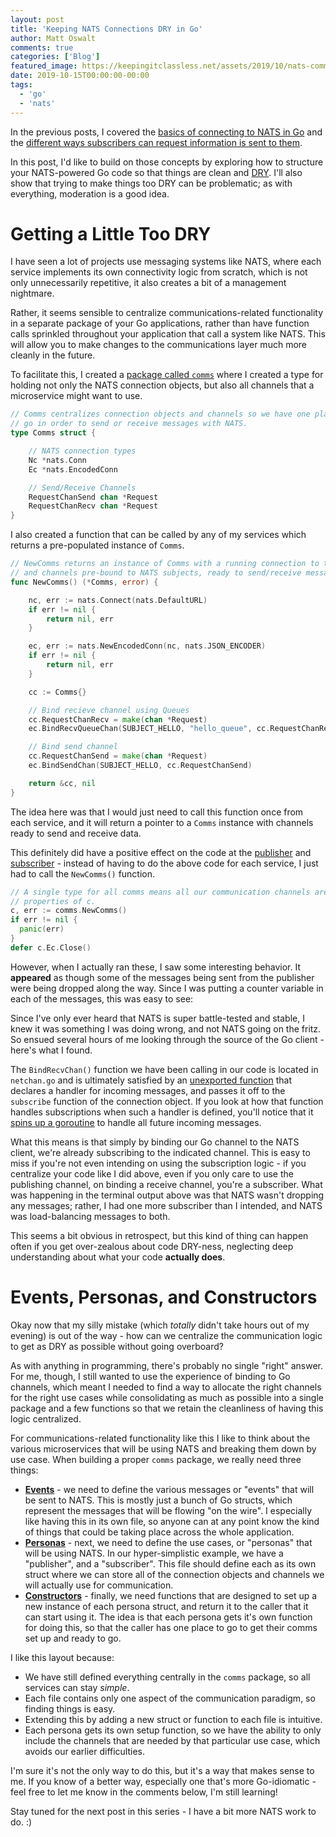 ```yaml
---
layout: post
title: 'Keeping NATS Connections DRY in Go'
author: Matt Oswalt
comments: true
categories: ['Blog']
featured_image: https://keepingitclassless.net/assets/2019/10/nats-comms.png
date: 2019-10-15T00:00:00-00:00
tags:
  - 'go'
  - 'nats'
---
```


In the previous posts, I covered the [basics of connecting to NATS in Go](https://keepingitclassless.net/2019/09/kicking-the-tires-with-the-nats-go-client/)
and the [different ways subscribers can request information is sent to them](https://keepingitclassless.net/2019/09/controlling-information-flow-nats-subjects-and-queues/).

In this post, I'd like to build on those concepts by exploring how to structure your NATS-powered Go code so that
things are clean and [DRY](https://en.wikipedia.org/wiki/Don%27t_repeat_yourself). I'll also show that trying to make
things too DRY can be problematic; as with everything, moderation is a good idea.

# Getting a Little Too DRY

I have seen a lot of projects use messaging systems like NATS, where each service implements its own connectivity
logic from scratch, which is not only unnecessarily repetitive, it also creates a bit of a management nightmare.

Rather, it seems sensible to centralize communications-related functionality in a separate package of your Go
applications, rather than have function calls sprinkled throughout your application that call a system like NATS.
This will allow you to make changes to the communications layer much more cleanly in the future.

To facilitate this, I created a [package called `comms`](https://github.com/Mierdin/nats-go-examples/blob/master/example3/bad/comms/comms.go)
where I created a type for holding not only the NATS connection objects, but also all channels that a microservice
might want to use.

```go
// Comms centralizes connection objects and channels so we have one place to
// go in order to send or receive messages with NATS.
type Comms struct {

	// NATS connection types
	Nc *nats.Conn
	Ec *nats.EncodedConn

	// Send/Receive Channels
	RequestChanSend chan *Request
	RequestChanRecv chan *Request
}
```

I also created a function that can be called by any of my services which returns a pre-populated instance of `Comms`.

```go
// NewComms returns an instance of Comms with a running connection to the NATS server
// and channels pre-bound to NATS subjects, ready to send/receive messages
func NewComms() (*Comms, error) {

	nc, err := nats.Connect(nats.DefaultURL)
	if err != nil {
		return nil, err
	}

	ec, err := nats.NewEncodedConn(nc, nats.JSON_ENCODER)
	if err != nil {
		return nil, err
	}

	cc := Comms{}

	// Bind recieve channel using Queues
	cc.RequestChanRecv = make(chan *Request)
	ec.BindRecvQueueChan(SUBJECT_HELLO, "hello_queue", cc.RequestChanRecv)

	// Bind send channel
	cc.RequestChanSend = make(chan *Request)
	ec.BindSendChan(SUBJECT_HELLO, cc.RequestChanSend)

	return &cc, nil
}
```

The idea here was that I would just need to call this function once from each service, and it will return a pointer to a `Comms` instance with channels ready to send and receive data.

This definitely did have a positive effect on the code at the [publisher](https://github.com/Mierdin/nats-go-examples/blob/master/example3/bad/publisher.go) and [subscriber](https://github.com/Mierdin/nats-go-examples/blob/master/example3/bad/subscriber.go) - instead of having to do the above code for each service, I just had to call the `NewComms()` function.

```go
// A single type for all comms means all our communication channels are
// properties of c.
c, err := comms.NewComms()
if err != nil {
  panic(err)
}
defer c.Ec.Close()
```

However, when I actually ran these, I saw some interesting behavior. It **appeared** as though some of the messages
being sent from the publisher were being dropped along the way. Since I was putting a counter variable in each of the
messages, this was easy to see:

<div style="text-align:center;"><script id="asciicast-jyzNX3O9C4hdBhRPz9OsLEcxy" src="https://asciinema.org/a/jyzNX3O9C4hdBhRPz9OsLEcxy.js" async></script></div>

Since I've only ever heard that NATS is super battle-tested and stable, I knew it was something I was doing wrong, and not NATS going on the fritz. So ensued several hours of me looking through the source of the Go client - here's what I found.

The `BindRecvChan()` function we have been calling in our code is located in `netchan.go` and is ultimately satisfied
by an [unexported function](https://github.com/nats-io/go-nats/blob/df59787a1a1f724bc138977832dfda4c0eb3f9d2/netchan.go#L74)
that declares a handler for incoming messages, and passes it off to the `subscribe` function of the connection
object. If you look at how that function handles subscriptions when such a handler is defined, you'll notice that it 
[spins up a goroutine](https://github.com/nats-io/go-nats/blob/df59787a1a1f724bc138977832dfda4c0eb3f9d2/nats.go#L2818)
to handle all future incoming messages.

What this means is that simply by binding our Go channel to the NATS client, we're already subscribing to the
indicated channel. This is easy to miss if you're not even intending on using the subscription logic - if you
centralize your code like I did above, even if you only care to use the publishing channel, on binding a receive
channel, you're a subscriber. What was happening in the terminal output above was that NATS wasn't dropping any
messages; rather, I had one more subscriber than I intended, and NATS was load-balancing messages to both.

This seems a bit obvious in retrospect, but this kind of thing can happen often if you get over-zealous about code
DRY-ness, neglecting deep understanding about what your code **actually does**.

# Events, Personas, and Constructors

Okay now that my silly mistake (which *totally* didn't take hours out of my evening) is out of the way - how can we
centralize the communication logic to get as DRY as possible without going overboard?

As with anything in programming, there's probably no single "right" answer. For me, though, I still wanted to use the
experience of binding to Go channels, which meant I needed to find a way to allocate the right channels for the right
use cases while consolidating as much as possible into a single package and a few functions so that we retain the
cleanliness of having this logic centralized.

For communications-related functionality like this I like to think about the various microservices that will be using
NATS and breaking them down by use case. When building a proper `comms` package, we really need three things:

- [**Events**](https://github.com/Mierdin/nats-go-examples/blob/master/example3/good/comms/events.go) - we need to
  define the various messages or "events" that will be sent to NATS. This is mostly just a
  bunch of Go structs, which represent the messages that will be flowing "on the wire". I especially like having this
  in its own file, so anyone can at any point know the kind of things that could be taking place across the whole
  application.
- [**Personas**](https://github.com/Mierdin/nats-go-examples/blob/master/example3/good/comms/personas.go) - next,
  we need to define the use cases, or "personas" that will be using NATS. In our hyper-simplistic
  example, we have a "publisher", and a "subscriber". This file should define each as its own struct where we can
  store all of the connection objects and channels we will actually use for communication.
- [**Constructors**](https://github.com/Mierdin/nats-go-examples/blob/master/example3/good/comms/constructors.go) -
  finally, we need functions that are designed to set up a new instance of each persona struct, and return it
  to the caller that it can start using it. The idea is that each persona gets it's own function for doing this, so
  that the caller has one place to go to get their comms set up and ready to go.

I like this layout because:

- We have still defined everything centrally in the `comms` package, so all services can stay *simple*.
- Each file contains only one aspect of the communication paradigm, so finding things is easy.
- Extending this by adding a new struct or function to each file is intuitive.
- Each persona gets its own setup function, so we have the ability to only include the channels that are needed by
  that particular use case, which avoids our earlier difficulties.

I'm sure it's not the only way to do this, but it's a way that makes sense to me. If you know of a better way,
especially one that's more Go-idiomatic - feel free to let me know in the comments below, I'm still learning!

Stay tuned for the next post in this series - I have a bit more NATS work to do. :)
